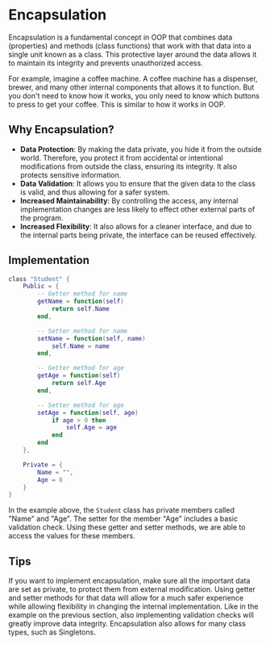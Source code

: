 # Encapsulation

Encapsulation is a fundamental concept in OOP that combines data (properties) and methods (class functions) that work with that data into a single unit known as a class. This protective layer around the data allows it to maintain its integrity and prevents unauthorized access.

For example, imagine a coffee machine. A coffee machine has a dispenser, brewer, and many other internal components that allows it to function. But you don't need to know how it works, you only need to know which buttons to press to get your coffee. This is similar to how it works in OOP.

## Why Encapsulation?

* **Data Protection**: By making the data private, you hide it from the outside world. Therefore, you protect it from accidental or intentional modifications from outside the class, ensuring its integrity. It also protects sensitive information.
* **Data Validation**: It allows you to ensure that the given data to the class is valid, and thus allowing for a safer system.
* **Increased Maintainability**: By controlling the access, any internal implementation changes are less likely to effect other external parts of the program.
* **Increased Flexibility**: It also allows for a cleaner interface, and due to the internal parts being private, the interface can be reused effectively. 

## Implementation

```lua
class "Student" {
    Public = {
        -- Getter method for name
        getName = function(self)
            return self.Name
        end,

        -- Setter method for name
        setName = function(self, name)
            self.Name = name
        end,

        -- Getter method for age
        getAge = function(self)
            return self.Age
        end,

        -- Setter method for age
        setAge = function(self, age)
            if age > 0 then
                self.Age = age
            end
        end
    },

    Private = {
        Name = "",
        Age = 0
    }
}
```

In the example above, the `Student` class has private members called "Name" and "Age". The setter for the member "Age" includes a basic validation check. Using these getter and setter methods, we are able to access the values for these members.

## Tips

If you want to implement encapsulation, make sure all the important data are set as private, to protect them from external modification.
Using getter and setter methods for that data will allow for a much safer experience while allowing flexibility in changing the internal implementation. Like in the example on the previous section, also implementing validation checks will greatly improve data integrity.
Encapsulation also allows for many class types, such as Singletons.






